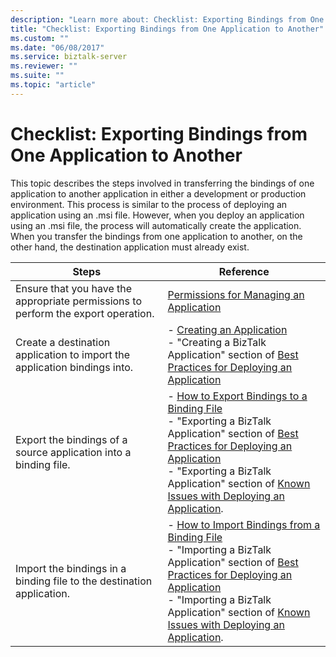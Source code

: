 ```yaml
---
description: "Learn more about: Checklist: Exporting Bindings from One Application to Another"
title: "Checklist: Exporting Bindings from One Application to Another"
ms.custom: ""
ms.date: "06/08/2017"
ms.service: biztalk-server
ms.reviewer: ""
ms.suite: ""
ms.topic: "article"
---
```

# Checklist: Exporting Bindings from One Application to Another
This topic describes the steps involved in transferring the bindings of one application to another application in either a development or production environment. This process is similar to the process of deploying an application using an .msi file. However, when you deploy an application using an .msi file, the process will automatically create the application. When you transfer the bindings from one application to another, on the other hand, the destination application must already exist.  
  
|Steps|Reference|  
|-----------|---------------|  
|Ensure that you have the appropriate permissions to perform the export operation.|[Permissions for Managing an Application](../technical-guides/permissions-for-managing-an-application.md)|  
|Create a destination application to import the application bindings into.|-   [Creating an Application](../technical-guides/creating-an-application.md)<br />-   "Creating a BizTalk Application" section of [Best Practices for Deploying an Application](../technical-guides/best-practices-for-deploying-an-application.md)|  
|Export the bindings of a source application into a binding file.|-   [How to Export Bindings to a Binding File](../technical-guides/how-to-export-bindings-to-a-binding-file.md)<br />-   "Exporting a BizTalk Application" section of [Best Practices for Deploying an Application](../technical-guides/best-practices-for-deploying-an-application.md)<br />-   "Exporting a BizTalk Application" section of [Known Issues with Deploying an Application](../technical-guides/known-issues-with-deploying-an-application.md).|  
|Import the bindings in a binding file to the destination application.|-   [How to Import Bindings from a Binding File](../technical-guides/how-to-import-bindings-from-a-binding-file.md)<br />-   "Importing a BizTalk Application" section of [Best Practices for Deploying an Application](../technical-guides/best-practices-for-deploying-an-application.md)<br />-   "Importing a BizTalk Application" section of [Known Issues with Deploying an Application](../technical-guides/known-issues-with-deploying-an-application.md).|

